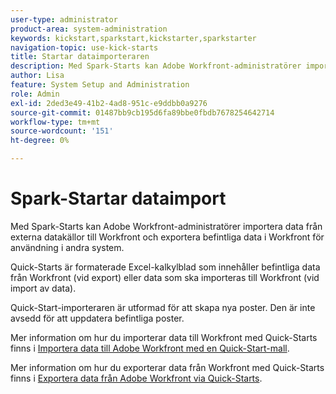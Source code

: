 ```yaml
---
user-type: administrator
product-area: system-administration
keywords: kickstart,sparkstart,kickstarter,sparkstarter
navigation-topic: use-kick-starts
title: Startar dataimporteraren
description: Med Spark-Starts kan Adobe Workfront-administratörer importera data från externa datakällor till Workfront och exportera befintliga data i Workfront för användning i andra system.
author: Lisa
feature: System Setup and Administration
role: Admin
exl-id: 2ded3e49-41b2-4ad8-951c-e9ddbb0a9276
source-git-commit: 01487bb9cb195d6fa89bbe0fbdb7678254642714
workflow-type: tm+mt
source-wordcount: '151'
ht-degree: 0%

---
```


# Spark-Startar dataimport

Med Spark-Starts kan Adobe Workfront-administratörer importera data från externa datakällor till Workfront och exportera befintliga data i Workfront för användning i andra system.

Quick-Starts är formaterade Excel-kalkylblad som innehåller befintliga data från Workfront (vid export) eller data som ska importeras till Workfront (vid import av data).

Quick-Start-importeraren är utformad för att skapa nya poster. Den är inte avsedd för att uppdatera befintliga poster.

Mer information om hur du importerar data till Workfront med Quick-Starts finns i [Importera data till Adobe Workfront med en Quick-Start-mall](../../../administration-and-setup/manage-workfront/using-kick-starts/import-data-via-kickstarts.md).

Mer information om hur du exporterar data från Workfront med Quick-Starts finns i [Exportera data från Adobe Workfront via Quick-Starts](../../../administration-and-setup/manage-workfront/using-kick-starts/export-data-from-wf-via-kick-starts.md).
